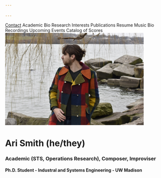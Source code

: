 ```yaml
---

---
```


<div class="sidenav">
  <a href="contact">Contact</a>
  <atitle href="academic-bio">Academic</atitle>
  <asub href="academic-bio">Bio</asub>
  <asub href="research-interests">Research Interests</asub>
  <asub href="publications">Publications</asub>
  <asub href="resume">Resume</asub>
  <atitle href="music-bio">Music</atitle>
  <asub href="music-bio">Bio</asub>
  <asub href="recordings">Recordings</asub>
  <asub href="upcoming">Upcoming Events</asub>
  <asub href="catalog-of-works">Catalog of Scores</asub>
</div>

<img src="DSC0289.jpg" width="450" height="300">

# Ari Smith (he/they)
### Academic (STS, Operations Research), Composer, Improviser
#### Ph.D. Student - Industral and Systems Engineering - UW Madison
